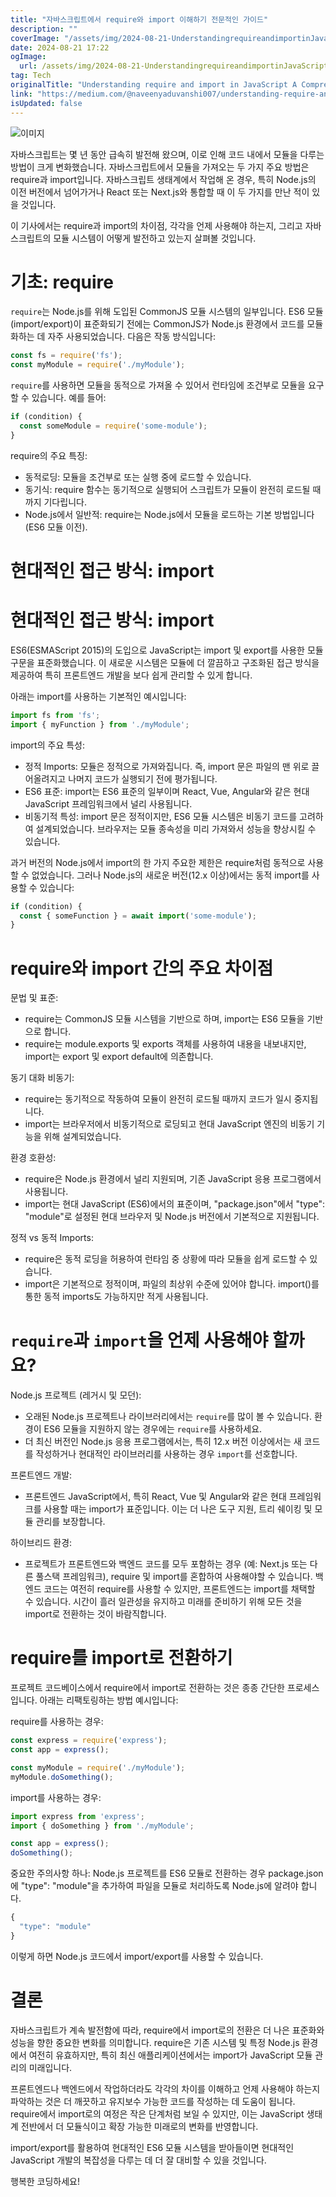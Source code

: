 ```yaml
---
title: "자바스크립트에서 require와 import 이해하기 전문적인 가이드"
description: ""
coverImage: "/assets/img/2024-08-21-UnderstandingrequireandimportinJavaScriptAComprehensiveGuide_0.png"
date: 2024-08-21 17:22
ogImage: 
  url: /assets/img/2024-08-21-UnderstandingrequireandimportinJavaScriptAComprehensiveGuide_0.png
tag: Tech
originalTitle: "Understanding require and import in JavaScript A Comprehensive Guide"
link: "https://medium.com/@naveenyaduvanshi007/understanding-require-and-import-in-javascript-a-comprehensive-guide-413765bc5e44"
isUpdated: false
---
```



![이미지](/assets/img/2024-08-21-UnderstandingrequireandimportinJavaScriptAComprehensiveGuide_0.png)

자바스크립트는 몇 년 동안 급속히 발전해 왔으며, 이로 인해 코드 내에서 모듈을 다루는 방법이 크게 변화했습니다. 자바스크립트에서 모듈을 가져오는 두 가지 주요 방법은 require과 import입니다. 자바스크립트 생태계에서 작업해 온 경우, 특히 Node.js의 이전 버전에서 넘어가거나 React 또는 Next.js와 통합할 때 이 두 가지를 만난 적이 있을 것입니다.

이 기사에서는 require과 import의 차이점, 각각을 언제 사용해야 하는지, 그리고 자바스크립트의 모듈 시스템이 어떻게 발전하고 있는지 살펴볼 것입니다.

# 기초: require

<div class="content-ad"></div>

`require`는 Node.js를 위해 도입된 CommonJS 모듈 시스템의 일부입니다. ES6 모듈(import/export)이 표준화되기 전에는 CommonJS가 Node.js 환경에서 코드를 모듈화하는 데 자주 사용되었습니다. 다음은 작동 방식입니다:

```js
const fs = require('fs');
const myModule = require('./myModule');
```

`require`를 사용하면 모듈을 동적으로 가져올 수 있어서 런타임에 조건부로 모듈을 요구할 수 있습니다. 예를 들어:

```js
if (condition) {
  const someModule = require('some-module');
}
```

<div class="content-ad"></div>

require의 주요 특징:

- 동적로딩: 모듈을 조건부로 또는 실행 중에 로드할 수 있습니다.
- 동기식: require 함수는 동기적으로 실행되어 스크립트가 모듈이 완전히 로드될 때까지 기다립니다.
- Node.js에서 일반적: require는 Node.js에서 모듈을 로드하는 기본 방법입니다 (ES6 모듈 이전).

# 현대적인 접근 방식: import

# 현대적인 접근 방식: import

<div class="content-ad"></div>

ES6(ESMAScript 2015)의 도입으로 JavaScript는 import 및 export를 사용한 모듈 구문을 표준화했습니다. 이 새로운 시스템은 모듈에 더 깔끔하고 구조화된 접근 방식을 제공하여 특히 프론트엔드 개발을 보다 쉽게 관리할 수 있게 합니다.

아래는 import를 사용하는 기본적인 예시입니다:

```js
import fs from 'fs';
import { myFunction } from './myModule';
```

import의 주요 특성:

<div class="content-ad"></div>

- 정적 Imports: 모듈은 정적으로 가져와집니다. 즉, import 문은 파일의 맨 위로 끌어올려지고 나머지 코드가 실행되기 전에 평가됩니다.
- ES6 표준: import는 ES6 표준의 일부이며 React, Vue, Angular와 같은 현대 JavaScript 프레임워크에서 널리 사용됩니다.
- 비동기적 특성: import 문은 정적이지만, ES6 모듈 시스템은 비동기 코드를 고려하여 설계되었습니다. 브라우저는 모듈 종속성을 미리 가져와서 성능을 향상시킬 수 있습니다.

과거 버전의 Node.js에서 import의 한 가지 주요한 제한은 require처럼 동적으로 사용할 수 없었습니다. 그러나 Node.js의 새로운 버전(12.x 이상)에서는 동적 import를 사용할 수 있습니다:

```js
if (condition) {
  const { someFunction } = await import('some-module');
}
```

# require와 import 간의 주요 차이점

<div class="content-ad"></div>

문법 및 표준:

- require는 CommonJS 모듈 시스템을 기반으로 하며, import는 ES6 모듈을 기반으로 합니다.
- require는 module.exports 및 exports 객체를 사용하여 내용을 내보내지만, import는 export 및 export default에 의존합니다.

동기 대화 비동기:

- require는 동기적으로 작동하여 모듈이 완전히 로드될 때까지 코드가 일시 중지됩니다.
- import는 브라우저에서 비동기적으로 로딩되고 현대 JavaScript 엔진의 비동기 기능을 위해 설계되었습니다.

<div class="content-ad"></div>

환경 호환성:

- require은 Node.js 환경에서 널리 지원되며, 기존 JavaScript 응용 프로그램에서 사용됩니다.
- import는 현대 JavaScript (ES6)에서의 표준이며, "package.json"에서 "type": "module"로 설정된 현대 브라우저 및 Node.js 버전에서 기본적으로 지원됩니다.

정적 vs 동적 Imports:

- require은 동적 로딩을 허용하여 런타임 중 상황에 따라 모듈을 쉽게 로드할 수 있습니다.
- import은 기본적으로 정적이며, 파일의 최상위 수준에 있어야 합니다. import()를 통한 동적 imports도 가능하지만 적게 사용됩니다.

<div class="content-ad"></div>

# `require`과 `import`을 언제 사용해야 할까요?

Node.js 프로젝트 (레거시 및 모던):

- 오래된 Node.js 프로젝트나 라이브러리에서는 `require`를 많이 볼 수 있습니다. 환경이 ES6 모듈을 지원하지 않는 경우에는 `require`를 사용하세요.
- 더 최신 버전인 Node.js 응용 프로그램에서는, 특히 12.x 버전 이상에서는 새 코드를 작성하거나 현대적인 라이브러리를 사용하는 경우 `import`를 선호합니다.

프론트엔드 개발:

<div class="content-ad"></div>

- 프론트엔드 JavaScript에서, 특히 React, Vue 및 Angular와 같은 현대 프레임워크를 사용할 때는 import가 표준입니다. 이는 더 나은 도구 지원, 트리 쉐이킹 및 모듈 관리를 보장합니다.

하이브리드 환경:

- 프로젝트가 프론트엔드와 백엔드 코드를 모두 포함하는 경우 (예: Next.js 또는 다른 풀스택 프레임워크), require 및 import를 혼합하여 사용해야할 수 있습니다. 백엔드 코드는 여전히 require를 사용할 수 있지만, 프론트엔드는 import를 채택할 수 있습니다. 시간이 흘러 일관성을 유지하고 미래를 준비하기 위해 모든 것을 import로 전환하는 것이 바람직합니다.

# require를 import로 전환하기

<div class="content-ad"></div>

프로젝트 코드베이스에서 require에서 import로 전환하는 것은 종종 간단한 프로세스입니다. 아래는 리팩토링하는 방법 예시입니다:

require를 사용하는 경우:

```js
const express = require('express');
const app = express();

const myModule = require('./myModule');
myModule.doSomething();
```

import를 사용하는 경우:

<div class="content-ad"></div>

```js
import express from 'express';
import { doSomething } from './myModule';

const app = express();
doSomething();
```

중요한 주의사항 하나: Node.js 프로젝트를 ES6 모듈로 전환하는 경우 package.json에 "type": "module"을 추가하여 파일을 모듈로 처리하도록 Node.js에 알려야 합니다.

```js
{
  "type": "module"
}
```

이렇게 하면 Node.js 코드에서 import/export를 사용할 수 있습니다.

<div class="content-ad"></div>

# 결론

자바스크립트가 계속 발전함에 따라, require에서 import로의 전환은 더 나은 표준화와 성능을 향한 중요한 변화를 의미합니다. require은 기존 시스템 및 특정 Node.js 환경에서 여전히 유효하지만, 특히 최신 애플리케이션에서는 import가 JavaScript 모듈 관리의 미래입니다.

프론트엔드나 백엔드에서 작업하더라도 각각의 차이를 이해하고 언제 사용해야 하는지 파악하는 것은 더 깨끗하고 유지보수 가능한 코드를 작성하는 데 도움이 됩니다. require에서 import로의 여정은 작은 단계처럼 보일 수 있지만, 이는 JavaScript 생태계 전반에서 더 모듈식이고 확장 가능한 미래로의 변화를 반영합니다.

import/export를 활용하여 현대적인 ES6 모듈 시스템을 받아들이면 현대적인 JavaScript 개발의 복잡성을 다루는 데 더 잘 대비할 수 있을 것입니다.

<div class="content-ad"></div>

행복한 코딩하세요!